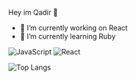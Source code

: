 Hey im Qadir 👋

- 🔭 I’m currently working on React
- 🌱 I’m currently learning Ruby

![JavaScript](https://img.shields.io/badge/JavaScript-F7DF1E?style=for-the-badge&logo=javascript&logoColor=black)
![React](https://img.shields.io/badge/React-20232A?style=for-the-badge&logo=react&logoColor=61DAFB)


![Top Langs](https://github-readme-stats.vercel.app/api/top-langs/?username=qadir-dev&layout=compact&theme=dark)


